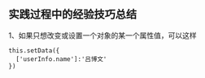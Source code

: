 ## 实践过程中的经验技巧总结  
1、如果只想改变或设置一个对象的某一个属性值，可以这样  
```  
this.setData({
  ['userInfo.name']:'吕博文'
})
```
